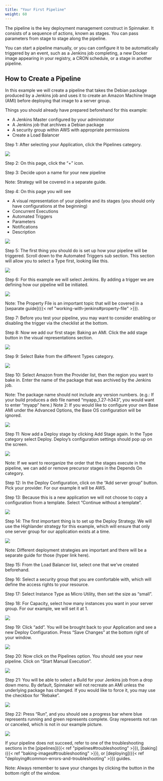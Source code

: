 ```yaml
---
title: "Your First Pipeline"
weight: 60
---
```


The pipeline is the key deployment management construct in Spinnaker. It consists of a sequence of actions, known as stages. You can pass parameters from stage to stage along the pipeline.

You can start a pipeline manually, or you can configure it to be automatically triggered by an event, such as a Jenkins job completing, a new Docker image appearing in your registry, a CRON schedule, or a stage in another pipeline.

## How to Create a Pipeline

In this example we will create a pipeline that takes the Debian package produced by a Jenkins job and uses it to create an Amazon Machine Image (AMI) before deploying that image to a server group.


Things you should already have prepared beforehand for this example:

- A Jenkins Master configured by your administrator
- A Jenkins job that archives a Debian package
- A security group within AWS with appropriate permissions
- Create a Load Balancer

Step 1: After selecting your Application, click the Pipelines category.

![](/images/Image-2017-03-24-at-3.42.34-PM.png)

Step 2: On this page, click the “+” icon.


Step 3: Decide upon a name for your new pipeline

Note: Strategy will be covered in a separate guide.

Step 4: On this page you will see

- A visual representation of your pipeline and its stages (you should only have configurations at the beginning)
- Concurrent Executions
- Automated Triggers
- Parameters
- Notifications
- Description

![](/images/Image-2017-03-24-at-3.45.55-PM.png)

Step 5: The first thing you should do is set up how your pipeline will be triggered. Scroll down to the Automated Triggers sub section. This section will allow you to select a Type first, looking like this.

![](/images/Image-2017-03-24-at-3.49.39-PM.png)

Step 6: For this example we will select Jenkins. By adding a trigger we are defining how our pipeline will be initiated.

![](/images/Image-2017-03-24-at-3.50.27-PM.png)

Note: The Property File is an important topic that will be covered in a [separate guide]({{< ref "working-with-jenkins#property-file" >}}).

Step 7: Before you test your pipeline, you may want to consider enabling or disabling the trigger via the checklist at the bottom.

Step 8: Now we add our first stage: Baking an AMI. Click the add stage button in the visual representations section.

![](/images/Image-2017-03-24-at-4.19.38-PM.png)

Step 9: Select Bake from the different Types category.

![](/images/Image-2017-03-24-at-4.20.02-PM.png)

Step 10: Select Amazon from the Provider list, then the region you want to bake in. Enter the name of the package that was archived by the Jenkins job.

Note: The package name should not include any version numbers. (e.g.: If your build produces a deb file named “myapp_1.27-h343”, you would want to enter “myapp” here.)
Note 2: If you would like to configure your own Base AMI under the Advanced Options, the Base OS configuration will be ignored.

![](/images/Image-2017-03-24-at-4.26.08-PM.png)

Step 11: Now add a Deploy stage by clicking Add Stage again. In the Type category select Deploy. Deploy’s configuration settings should pop up on the screen.

![](/images/Image-2017-03-24-at-4.27.55-PM.png)

Note: If we want to reorganize the order that the stages execute in the pipeline, we can add or remove precursor stages in the Depends On category.

Step 12: In the Deploy Configuration, click on the “Add server group” button. Pick your provider. For our example it will be AWS.

Step 13: Because this is a new application we will not choose to copy a configuration from a template. Select “Continue without a template”.

![](/images/Image-2017-03-24-at-4.32.05-PM.png)

Step 14: The first important thing is to set up the Deploy Strategy. We will use the Highlander strategy for this example, which will ensure that only one server group for our application exists at a time.

![](/images/Image-2017-03-24-at-4.35.23-PM.png)

Note: Different deployment strategies are important and there will be a separate guide for those (hyper link here).

Step 15: From the Load Balancer list, select one that we’ve created beforehand.

Step 16: Select a security group that you are comfortable with, which will define the access rights to your resource.

Step 17: Select Instance Type as Micro Utility, then set the size as “small”.

Step 18: For Capacity, select how many instances you want in your server group. For our example, we will set it at 1.

![](/images/Image-2017-03-24-at-4.39.12-PM.png)

Step 19: Click “add”. You will be brought back to your Application and see a new Deploy Configuration. Press “Save Changes” at the bottom right of your window.

![](/images/Image-2017-03-24-at-4.42.09-PM.png)

Step 20: Now click on the Pipelines option. You should see your new pipeline. Click on “Start Manual Execution”.

![](/images/Image-2017-03-24-at-4.43.15-PM.png)

Step 21: You will be able to select a Build for your Jenkins job from a drop down menu. By default, Spinnaker will not recreate an AMI unless the underlying package has changed. If you would like to force it, you may use the checkbox for “Rebake”.

![](/images/Image-2017-03-24-at-4.44.32-PM.png)

Step 22: Press “Run”, and you should see a progress bar where blue represents running and green represents complete. Gray represents not ran or canceled, which is not in our example picture.

![](/images/Image-2017-03-24-at-4.45.33-PM.png)

If your pipeline does not succeed, refer to one of the troubleshooting sections in the [pipelines]({{< ref "pipelines#troubleshooting" >}}), [baking]({{< ref "baking-images#troubleshooting" >}}), or [deploying]({{< ref "deploying#common-errors-and-troubleshooting" >}}) guides.

Note: Always remember to save your changes by clicking the button in the bottom right of the window.

